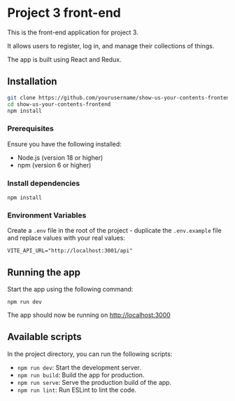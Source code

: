 # Project 3 front-end

This is the front-end application for project 3.

It allows users to register, log in, and manage their collections of things.

The app is built using React and Redux.

## Installation

```sh
git clone https://github.com/yourusername/show-us-your-contents-frontend.git
cd show-us-your-contents-frontend
npm install
```

### Prerequisites

Ensure you have the following installed:

- Node.js (version 18 or higher)
- npm (version 6 or higher)

### Install dependencies

```
npm install
```

### Environment Variables

Create a `.env` file in the root of the project - duplicate the `.env.example` file and replace values with your real values:

```
VITE_API_URL="http://localhost:3001/api"
```

## Running the app

Start the app using the following command:

```
npm run dev
```

The app should now be running on [http://localhost:3000](http://localhost:3000)

## Available scripts

In the project directory, you can run the following scripts:

- `npm run dev`: Start the development server.
- `npm run build`: Build the app for production.
- `npm run serve`: Serve the production build of the app.
- `npm run lint`: Run ESLint to lint the code.
